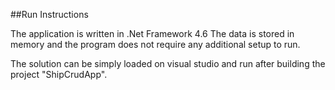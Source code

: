 ##Run Instructions

The application is written in .Net Framework 4.6
The data is stored in memory and the program does not require any additional setup to run.

The solution can be simply loaded on visual studio and run after building the project "ShipCrudApp".